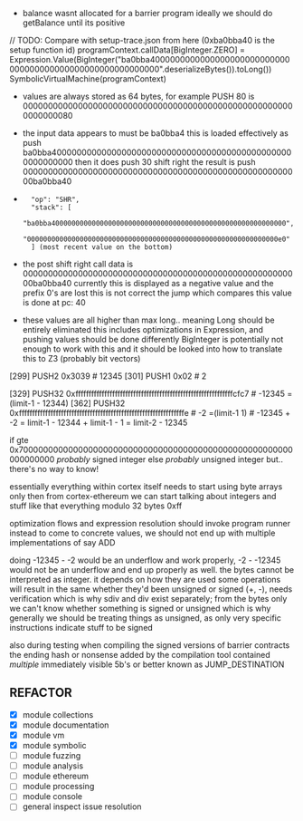 - balance wasnt allocated for a barrier program
    ideally we should do getBalance until its positive

// TODO: Compare with setup-trace.json from here (0xba0bba40 is the setup function id)
programContext.callData[BigInteger.ZERO] = Expression.Value(BigInteger("ba0bba4000000000000000000000000000000000000000000000000000000000".deserializeBytes()).toLong())
SymbolicVirtualMachine(programContext)

- values are always stored as 64 bytes, for example PUSH 80 is
    0000000000000000000000000000000000000000000000000000000000000080

- the input data appears to must be ba0bba4
  this is loaded effectively as
    push ba0bba4000000000000000000000000000000000000000000000000000000000
  then it does
    push 30
    shift right
  the result is
    push 00000000000000000000000000000000000000000000000000000000ba0bba40

-       "op": "SHR",
        "stack": [
          "ba0bba4000000000000000000000000000000000000000000000000000000000",
          "00000000000000000000000000000000000000000000000000000000000000e0"
        ] (most recent value on the bottom)

- the post shift right call data is
    00000000000000000000000000000000000000000000000000000000ba0bba40
  currently this is displayed as a negative value and the prefix 0's are lost
  this is not correct
  the jump which compares this value is done at pc: 40

- these values are all higher than max long.. meaning Long should be entirely eliminated
    this includes optimizations in Expression, and pushing values should be done differently
    BigInteger is potentially not enough to work with this and it should be looked into
    how to translate this to Z3 (probably bit vectors)

[299] PUSH2 0x3039                                                              # 12345
[301] PUSH1 0x02                                                                # 2

[329] PUSH32 0xffffffffffffffffffffffffffffffffffffffffffffffffffffffffffffcfc7 # -12345 =(limit-1 - 12344)
[362] PUSH32 0xfffffffffffffffffffffffffffffffffffffffffffffffffffffffffffffffe # -2     =(limit-1     1)
                                                                                # -12345 + -2 = limit-1 - 12344 + limit-1 - 1 = limit-2 - 12345

if gte 0x7000000000000000000000000000000000000000000000000000000000000000
    _probably_ signed integer
else
    _probably_ unsigned integer
    but.. there's no way to know!

essentially everything within cortex itself needs to start using byte arrays only
then from cortex-ethereum we can start talking about integers and stuff like that
everything modulo 32 bytes 0xff

optimization flows and expression resolution should invoke program runner instead
to come to concrete values, we should not end up with multiple implementations of say ADD

doing -12345 - -2 would be an underflow and work properly, -2 - -12345 would not be an underflow and end up properly as well.
the bytes cannot be interpreted as integer. it depends on how they are used
some operations will result in the same whether they'd been unsigned or signed (+, -), needs verification
which is why sdiv and div exist separately; from the bytes only we can't know whether something is signed or unsigned
which is why generally we should be treating things as unsigned, as only very specific instructions
indicate stuff to be signed

also during testing when compiling the signed versions of barrier contracts the
ending hash or nonsense added by the compilation tool contained _multiple_ immediately visible 5b's or better known as JUMP_DESTINATION

## REFACTOR

- [x] module collections
- [x] module documentation
- [x] module vm
- [x] module symbolic
- [ ] module fuzzing
- [ ] module analysis
- [ ] module ethereum
- [ ] module processing
- [ ] module console
- [ ] general inspect issue resolution
